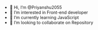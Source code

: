 - 👋 Hi, I’m @Priyanshu2055
- 👀 I’m interested in Front-end developer
- 🌱 I’m currently learning JavaScript
- 💞️ I’m looking to collaborate on Repository

<!---
Priyanshu2055/Priyanshu2055 is a ✨ special ✨ repository because its `README.md` (this file) appears on your GitHub profile.
You can click the Preview link to take a look at your changes.
--->
